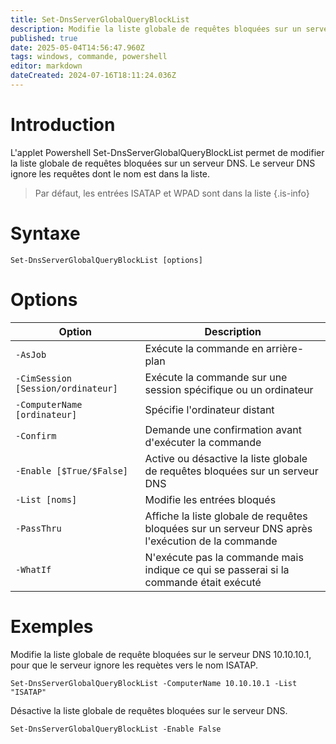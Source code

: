 ```yaml
---
title: Set-DnsServerGlobalQueryBlockList
description: Modifie la liste globale de requêtes bloquées sur un serveur DNS. Le serveur DNS ignore les requêtes dont le nom est dans la liste
published: true
date: 2025-05-04T14:56:47.960Z
tags: windows, commande, powershell
editor: markdown
dateCreated: 2024-07-16T18:11:24.036Z
---
```


# Introduction

L'applet Powershell Set-DnsServerGlobalQueryBlockList permet de modifier la liste globale de requêtes bloquées sur un serveur DNS. Le serveur DNS ignore les requêtes dont le nom est dans la liste.

> Par défaut, les entrées ISATAP et WPAD sont dans la liste
> {.is-info}

# Syntaxe

`Set-DnsServerGlobalQueryBlockList [options]`

# Options

| Option                             | Description                                                                                       |
| ---------------------------------- | ------------------------------------------------------------------------------------------------- |
| `-AsJob`                           | Exécute la commande en arrière-plan                                                               |
| `-CimSession [Session/ordinateur]` | Exécute la commande sur une session spécifique ou un ordinateur                                   |
| `-ComputerName [ordinateur]`       | Spécifie l'ordinateur distant                                                                     |
| `-Confirm`                         | Demande une confirmation avant d'exécuter la commande                                             |
| `-Enable [$True/$False]`           | Active ou désactive la liste globale de requêtes bloquées sur un serveur DNS                      |
| `-List [noms]`                     | Modifie les entrées bloqués                                                                       |
| `-PassThru`                        | Affiche la liste globale de requêtes bloquées sur un serveur DNS après l'exécution de la commande |
| `-WhatIf`                          | N'exécute pas la commande mais indique ce qui se passerai si la commande était exécuté            |

# Exemples

Modifie la liste globale de requête bloquées sur le serveur DNS 10.10.10.1, pour que le serveur ignore les requètes vers le nom ISATAP.

`Set-DnsServerGlobalQueryBlockList -ComputerName 10.10.10.1 -List "ISATAP"`

Désactive la liste globale de requêtes bloquées sur le serveur DNS.

`Set-DnsServerGlobalQueryBlockList -Enable False`
